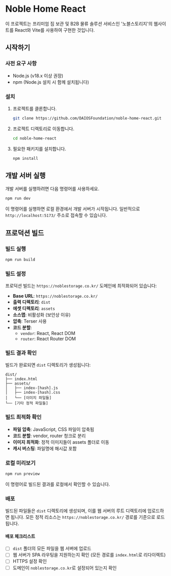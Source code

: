 # Noble Home React

이 프로젝트는 프리미엄 짐 보관 및 B2B 물류 솔루션 서비스인 '노블스토리지'의 웹사이트를 React와 Vite를 사용하여 구현한 것입니다.

## 시작하기

### 사전 요구 사항

- Node.js (v18.x 이상 권장)
- npm (Node.js 설치 시 함께 설치됩니다)

### 설치

1. 프로젝트를 클론합니다.
   ```sh
   git clone https://github.com/DAIOSFoundation/noble-home-react.git
   ```
2. 프로젝트 디렉토리로 이동합니다.
   ```sh
   cd noble-home-react
   ```
3. 필요한 패키지를 설치합니다.
   ```sh
   npm install
   ```

## 개발 서버 실행

개발 서버를 실행하려면 다음 명령어를 사용하세요.

```sh
npm run dev
```

이 명령어를 실행하면 로컬 환경에서 개발 서버가 시작됩니다. 일반적으로 `http://localhost:5173/` 주소로 접속할 수 있습니다.

## 프로덕션 빌드

### 빌드 실행
```sh
npm run build
```

### 빌드 설정
프로덕션 빌드는 `https://noblestorage.co.kr/` 도메인에 최적화되어 있습니다:

- **Base URL**: `https://noblestorage.co.kr/`
- **출력 디렉토리**: `dist`
- **에셋 디렉토리**: `assets`
- **소스맵**: 비활성화 (보안상 이유)
- **압축**: Terser 사용
- **코드 분할**: 
  - `vendor`: React, React DOM
  - `router`: React Router DOM

### 빌드 결과 확인
빌드가 완료되면 `dist` 디렉토리가 생성됩니다:
```
dist/
├── index.html
├── assets/
│   ├── index-[hash].js
│   ├── index-[hash].css
│   └── [이미지 파일들]
└── [기타 정적 파일들]
```

### 빌드 최적화 확인
- **파일 압축**: JavaScript, CSS 파일이 압축됨
- **코드 분할**: vendor, router 청크로 분리
- **이미지 최적화**: 정적 이미지들이 assets 폴더로 이동
- **캐시 버스팅**: 파일명에 해시값 포함

### 로컬 미리보기
```sh
npm run preview
```
이 명령어로 빌드된 결과를 로컬에서 확인할 수 있습니다.

### 배포
빌드된 파일들은 `dist` 디렉토리에 생성되며, 이를 웹 서버의 루트 디렉토리에 업로드하면 됩니다. 모든 정적 리소스는 `https://noblestorage.co.kr/` 경로를 기준으로 로드됩니다.

#### 배포 체크리스트
- [ ] `dist` 폴더의 모든 파일을 웹 서버에 업로드
- [ ] 웹 서버가 SPA 라우팅을 지원하는지 확인 (모든 경로를 `index.html`로 리다이렉트)
- [ ] HTTPS 설정 확인
- [ ] 도메인이 `noblestorage.co.kr`로 설정되어 있는지 확인
